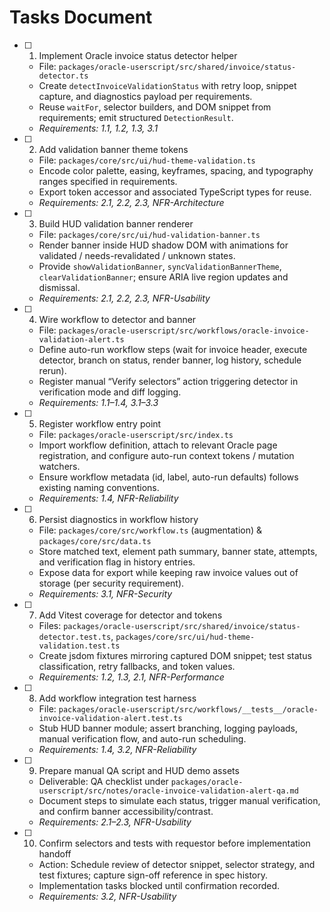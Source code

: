 # Tasks Document

- [ ] 1. Implement Oracle invoice status detector helper
  - File: `packages/oracle-userscript/src/shared/invoice/status-detector.ts`
  - Create `detectInvoiceValidationStatus` with retry loop, snippet capture, and diagnostics payload per requirements.
  - Reuse `waitFor`, selector builders, and DOM snippet from requirements; emit structured `DetectionResult`.
  - _Requirements: 1.1, 1.2, 1.3, 3.1_

- [ ] 2. Add validation banner theme tokens
  - File: `packages/core/src/ui/hud-theme-validation.ts`
  - Encode color palette, easing, keyframes, spacing, and typography ranges specified in requirements.
  - Export token accessor and associated TypeScript types for reuse.
  - _Requirements: 2.1, 2.2, 2.3, NFR-Architecture_

- [ ] 3. Build HUD validation banner renderer
  - File: `packages/core/src/ui/hud-validation-banner.ts`
  - Render banner inside HUD shadow DOM with animations for validated / needs-revalidated / unknown states.
  - Provide `showValidationBanner`, `syncValidationBannerTheme`, `clearValidationBanner`; ensure ARIA live region updates and dismissal.
  - _Requirements: 2.1, 2.2, 2.3, NFR-Usability_

- [ ] 4. Wire workflow to detector and banner
  - File: `packages/oracle-userscript/src/workflows/oracle-invoice-validation-alert.ts`
  - Define auto-run workflow steps (wait for invoice header, execute detector, branch on status, render banner, log history, schedule rerun).
  - Register manual “Verify selectors” action triggering detector in verification mode and diff logging.
  - _Requirements: 1.1–1.4, 3.1–3.3_

- [ ] 5. Register workflow entry point
  - File: `packages/oracle-userscript/src/index.ts`
  - Import workflow definition, attach to relevant Oracle page registration, and configure auto-run context tokens / mutation watchers.
  - Ensure workflow metadata (id, label, auto-run defaults) follows existing naming conventions.
  - _Requirements: 1.4, NFR-Reliability_

- [ ] 6. Persist diagnostics in workflow history
  - File: `packages/core/src/workflow.ts` (augmentation) & `packages/core/src/data.ts`
  - Store matched text, element path summary, banner state, attempts, and verification flag in history entries.
  - Expose data for export while keeping raw invoice values out of storage (per security requirement).
  - _Requirements: 3.1, NFR-Security_

- [ ] 7. Add Vitest coverage for detector and tokens
  - Files: `packages/oracle-userscript/src/shared/invoice/status-detector.test.ts`, `packages/core/src/ui/hud-theme-validation.test.ts`
  - Create jsdom fixtures mirroring captured DOM snippet; test status classification, retry fallbacks, and token values.
  - _Requirements: 1.2, 1.3, 2.1, NFR-Performance_

- [ ] 8. Add workflow integration test harness
  - File: `packages/oracle-userscript/src/workflows/__tests__/oracle-invoice-validation-alert.test.ts`
  - Stub HUD banner module; assert branching, logging payloads, manual verification flow, and auto-run scheduling.
  - _Requirements: 1.4, 3.2, NFR-Reliability_

- [ ] 9. Prepare manual QA script and HUD demo assets
  - Deliverable: QA checklist under `packages/oracle-userscript/src/notes/oracle-invoice-validation-alert-qa.md`
  - Document steps to simulate each status, trigger manual verification, and confirm banner accessibility/contrast.
  - _Requirements: 2.1–2.3, NFR-Usability_

- [ ] 10. Confirm selectors and tests with requestor before implementation handoff
  - Action: Schedule review of detector snippet, selector strategy, and test fixtures; capture sign-off reference in spec history.
  - Implementation tasks blocked until confirmation recorded.
  - _Requirements: 3.2, NFR-Usability_

